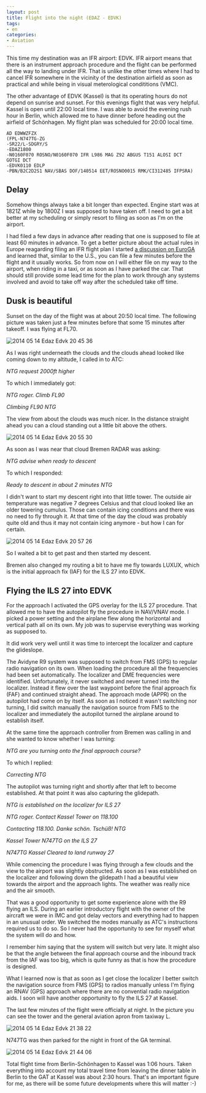 ```yaml
---
layout: post
title: Flight into the night (EDAZ - EDVK)
tags:
- en
categories:
- Aviation
---
```

This time my destination was an IFR airport: EDVK. IFR airport means that there is an instrument approach procedure and the flight can be performed all the way to landing under IFR. That is unlike the other times where I had to cancel IFR somewhere in the vicinity of the destination airfield as soon as practical and while being in visual meterological condititions (VMC).

The other advantage of EDVK (Kassel) is that its operating hours do not depend on sunrise and sunset. For this evenings flight that was very helpful. Kassel is open until 22:00 local time. I was able to avoid the evening rush hour in Berlin, which allowed me to have dinner before heading out the airfield of Schönhagen. My flight plan was scheduled for 20:00 local time.

	AD EDWWZFZX
	(FPL-N747TG-ZG
	-SR22/L-SDGRY/S
	-EDAZ1800
	-N0160F070 ROSNO/N0160F070 IFR L986 MAG Z92 ABGUS T151 ALOSI DCT
	GOTGI DCT
	-EDVK0110 EDLP
	-PBN/B2C2D2S1 NAV/SBAS DOF/140514 EET/ROSNO0015 RMK/CI312485 IFPSRA)

## Delay

Somehow things always take a bit longer than expected. Engine start was at 1821Z while by 1800Z I was supposed to have taken off. I need to get a bit better at my scheduling or simply resort to filing as soon as I'm on the airport.

I had filed a few days in advance after reading that one is supposed to file at least 60 minutes in advance. To get a better picture about the actual rules in Europe reagarding filing an IFR flight plan I started [a discussion on EuroGA](http://www.euroga.org/forums/flying/2383-how-much-lead-time-for-an-ifr-flight-plan) and learned that, similar to the U.S., you can file a few minutes before the flight and it usually works. So from now on I will either file on my way to the airport, when riding in a taxi, or as soon as I have parked the car. That should still provide some lead time for the plan to work through any systems involved and avoid to take off way after the scheduled take off time.

## Dusk is beautiful

Sunset on the day of the flight was at about 20:50 local time. The following picture was taken just a few minutes before that some 15 minutes after takeoff. I was flying at FL70.

![2014 05 14 Edaz Edvk 20 45 36](/img/posts/2014-05-14-edaz-edvk/2014-05-14-edaz-edvk-20-45-36.jpg)

As I was right underneath the clouds and the clouds ahead looked like coming down to my altitude, I called in to ATC:

_NTG request 2000ft higher_

To which I immediately got:

_NTG roger. Climb FL90_

_Climbing FL90 NTG_

The view from about the clouds was much nicer. In the distance straight ahead you can a cloud standing out a little bit above the others.

![2014 05 14 Edaz Edvk 20 55 30](/img/posts/2014-05-14-edaz-edvk/2014-05-14-edaz-edvk-20-55-30.jpg)

As soon as I was near that cloud Bremen RADAR was asking:

_NTG advise when ready to descent_

To which I responded:

_Ready to descent in about 2 minutes NTG_

I didn't want to start my descent right into that little tower. The outside air temperature was negative 7 degrees Celsius and that cloud looked like an older towering cumulus. Those can contain icing conditions and there was no need to fly through it. At that time of the day the cloud was probably quite old and thus it may not contain icing anymore - but how I can for certain.

![2014 05 14 Edaz Edvk 20 57 26](/img/posts/2014-05-14-edaz-edvk/2014-05-14-edaz-edvk-20-57-26.jpg)

So I waited a bit to get past and then started my descent.

Bremen also changed my routing a bit to have me fly towards LUXUX, which is the initial approach fix (IAF) for the ILS 27 into EDVK.

## Flying the ILS 27 into EDVK

For the approach I activated the GPS overlay for the ILS 27 procedure. That allowed me to have the autopilot fly the procedure in NAV/VNAV mode. I picked a power setting and the airplane flew along the horizontal and vertical path all on its own. My job was to supervise everything was working as supposed to.

It did work very well until it was time to intercept the localizer and capture the glideslope.

The Avidyne R9 system was supposed to switch from FMS (GPS) to regular radio navigation on its own. When loading the procedure all the frequencies had been set automatically. The localizer and DME frequencies were identified. Unfortunately, it never switched and never turned into the localizer. Instead it flew over the last waypoint before the final approach fix (FAF) and continued straight ahead. The approach mode (APPR) on the autopilot had come on by itself. As soon as I noticed it wasn't switching nor turning, I did switch manually the navigation source from FMS to the localizer and immediately the autopilot turned the airplane around to establish itself.

At the same time the approach controller from Bremen was calling in and she wanted to know whether I was turning:

_NTG are you turning onto the final approach course?_

To which I replied:

_Correcting NTG_

The autopilot was turning right and shortly after that left to become established. At that point it was also capturing the glidepath.

_NTG is established on the localizer for ILS 27_

_NTG roger. Contact Kassel Tower on 118.100_

_Contacting 118.100. Danke schön. Tschüß! NTG_

_Kassel Tower N747TG on the ILS 27_

_N747TG Kassel Cleared to land runway 27_

While comencing the procedure I was flying through a few clouds and the view to the airport was slightly obstructed. As soon as I was established on the localizer and following down the glidepath I had a beautiful view towards the airport and the approach lights. The weather was really nice and the air smooth. 

That was a good opportunity to get some experience alone with the R9 flying an ILS. During an earlier introductory flight with the owner of the aircraft we were in IMC and got delay vectors and everything had to happen in an unusual order. We switched the modes manually as ATC's instructions required us to do so. So I never had the opportunity to see for myself what the system will do and how.

I remember him saying that the system will switch but very late. It might also be that the angle between the final approach course and the inbound track from the IAF was too big, which is quite funny as that is how the procedure is designed.

What I learned now is that as soon as I get close the localizer I better switch the navigation source from FMS (GPS) to radios manually unless I'm flying an RNAV (GPS) approach where there are no convential radio navigation aids. I soon will have another opportunity to fly the ILS 27 at Kassel.

The last few minutes of the flight were officially at night. In the picture you can see the tower and the general aviation apron from taxiway L.

![2014 05 14 Edaz Edvk 21 38 22](/img/posts/2014-05-14-edaz-edvk/2014-05-14-edaz-edvk-21-38-22.jpg)

N747TG was then parked for the night in front of the GA terminal.

![2014 05 14 Edaz Edvk 21 44 06](/img/posts/2014-05-14-edaz-edvk/2014-05-14-edaz-edvk-21-44-06.jpg)

Total flight time from Berlin-Schönhagen to Kassel was 1:06 hours. Taken everything into account my total travel time from leaving the dinner table in Berlin to the GAT at Kassel was about 2:30 hours. That's an important figure for me, as there will be some future developments where this will matter :-)
